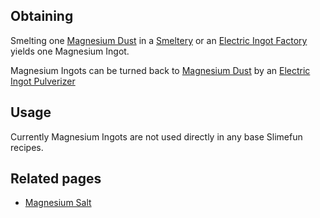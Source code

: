 
## Obtaining
Smelting one [Magnesium Dust](https://github.com/TheBusyBiscuit/Slimefun4/wiki/Magnesium-Dust) in a [Smeltery](https://github.com/TheBusyBiscuit/Slimefun4/wiki/Smeltery) or an [Electric Ingot Factory](https://github.com/TheBusyBiscuit/Slimefun4/wiki/Electric-Ingot-Factory) yields one Magnesium Ingot.<br>

Magnesium Ingots can be turned back to [Magnesium Dust](https://github.com/TheBusyBiscuit/Slimefun4/wiki/Magnesium-Dust) by an [Electric Ingot Pulverizer](https://github.com/TheBusyBiscuit/Slimefun4/wiki/Electric-Ingot-Pulverizer)

## Usage

Currently Magnesium Ingots are not used directly in any base Slimefun recipes.

## Related pages

* [Magnesium Salt](https://github.com/TheBusyBiscuit/Slimefun4/wiki/Magnesium-Salt)

